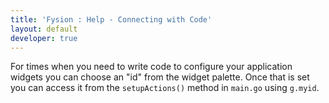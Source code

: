```yaml
---
title: 'Fysion : Help - Connecting with Code'
layout: default
developer: true
---
```


For times when you need to write code to configure your application widgets you can choose
an "id" from the widget palette. Once that is set you can access it from the `setupActions()`
method in `main.go` using `g.myid`.
